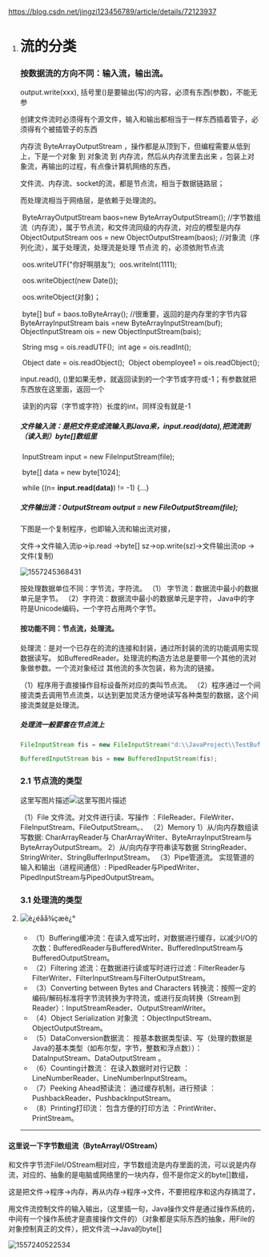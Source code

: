 https://blog.csdn.net/jingzi123456789/article/details/72123937

1. # 流的分类

    

    ### 按数据流的方向不同：输入流，输出流。

    output.write(xxx),   括号里()是要输出(写)的内容，必须有东西(参数)，不能无参

    ​              创建文件流时必须得有个源文件，输入和输出都相当于一样东西插着管子，必须得有个被插管子的东西

    

    内存流 ByteArrayOutputStream ，操作都是从顶到下，但编程需要从低到上，下是一个对象 到 对象流 到  内存流，然后从内存流里去出来 ，包装上对象流，再输出的过程，有点像计算机网络的东西，

     文件流、内存流、socket的流，都是节点流，相当于数据链路层；

    而处理流相当于网络层，是依赖于处理流的。

    ​                ByteArrayOutputStream baos=new ByteArrayOutputStream();
    ​		//字节数组流（内存流），属于节点流，和文件流同级的内存流，对应的模型是内存
    ​		ObjectOutputStream oos = new ObjectOutputStream(baos);
    ​		//对象流（序列化流），属于处理流，处理流是处理 节点流 的，必须依附节点流

    ​			oos.writeUTF("你好啊朋友");
    ​			oos.writeInt(1111);

    ​	    	    oos.writeObject(new Date());

    ​             	  oos.writeObject(对象)；

    ​		byte[] buf = baos.toByteArray();  //很重要，返回的是内存里的字节内容
    ​		ByteArrayInputStream bais =new ByteArrayInputStream(buf);
    ​		ObjectInputStream ois = new ObjectInputStream(bais);

    ​                  	String msg = ois.readUTF();
    ​	      	    int age = ois.readInt();

    ​                          Object date = ois.readObject();
    ​            	      Object obemployee1 = ois.readObject();

    

    

    

    

    input.read(),   ()里如果无参，就返回读到的一个字节或字符或-1；有参数就把东西放在这里面，返回一个

    ​                         读到的内容（字节或字符）长度的int，同样没有就是-1

    ##### 文件输入流：是把文件变成流输入到Java来，input.read(data),把流流到（读入到）byte[]数组里

    ​        InputStream input = new FileInputStream(file);

    ​        byte[] data = new byte[1024];

    ​	while ((n= **input.read(data)**) != -1) {...}

    ##### 文件输出流：OutputStream output = new FileOutputStream(file);

    

    下图是一个复制程序，也即输入流和输出流对接，

    文件->文件输入流ip->ip.read  ->byte[]  sz->op.write(sz)->文件输出流op ->文件(复制)

    ![1557245368431](C:\Users\DYY\AppData\Roaming\Typora\typora-user-images\1557245368431.png)

    按处理数据单位不同：字节流，字符流。
    （1） 字节流：数据流中最小的数据单元是字节。
    （2）字符流：数据流中最小的数据单元是字符， Java中的字符是Unicode编码，一个字符占用两个字节。

    #### 按功能不同：节点流，处理流。

     处理流：是对一个已存在的流的连接和封装，通过所封装的流的功能调用实现数据读写。
    如BufferedReader。处理流的构造方法总是要带一个其他的流对象做参数。一个流对象经过
    其他流的多次包装，称为流的链接。 

    （1）程序用于直接操作目标设备所对应的类叫节点流。
    （2）程序通过一个间接流类去调用节点流类，以达到更加灵活方便地读写各种类型的数据，这个间接流类就是处理流。

    ##### 处理流一般要套在节点流上

    ```java
    FileInputStream fis = new FileInputStream("d:\\JavaProject\\TestBufferStream1.java"); 
    
    BufferedInputStream bis = new BufferedInputStream(fis);
    ```

    

    

    ### 

    ### 2.1 节点流的类型

    这里写图片描述![这里写图片描述](https://img-blog.csdn.net/20170515115140908?watermark/2/text/aHR0cDovL2Jsb2cuY3Nkbi5uZXQvamluZ3ppMTIzNDU2Nzg5/font/5a6L5L2T/fontsize/400/fill/I0JBQkFCMA==/dissolve/70/gravity/SouthEast)

    （1）File 文件流。对文件进行读、写操作 ：FileReader、FileWriter、FileInputStream、FileOutputStream。、
    （2）Memory
    1）从/向内存数组读写数据: CharArrayReader与 CharArrayWriter、ByteArrayInputStream与ByteArrayOutputStream。
    2）从/向内存字符串读写数据 StringReader、StringWriter、StringBufferInputStream。
    （3）Pipe管道流。 实现管道的输入和输出（进程间通信）: PipedReader与PipedWriter、PipedInputStream与PipedOutputStream。

    ### 3.1 处理流的类型

2. ![è¿éåå¾çæè¿°](https://img-blog.csdn.net/20170515115247115?watermark/2/text/aHR0cDovL2Jsb2cuY3Nkbi5uZXQvamluZ3ppMTIzNDU2Nzg5/font/5a6L5L2T/fontsize/400/fill/I0JBQkFCMA==/dissolve/70/gravity/SouthEast)

    - （1）Buffering缓冲流：在读入或写出时，对数据进行缓存，以减少I/O的次数：BufferedReader与BufferedWriter、BufferedInputStream与BufferedOutputStream。 
    - （2）Filtering 滤流：在数据进行读或写时进行过滤：FilterReader与FilterWriter、FilterInputStream与FilterOutputStream。 
    - （3）Converting between Bytes and Characters 转换流：按照一定的编码/解码标准将字节流转换为字符流，或进行反向转换（Stream到Reader）：InputStreamReader、OutputStreamWriter。 
    - （4）Object Serialization 对象流 ：ObjectInputStream、ObjectOutputStream。 
    - （5）DataConversion数据流： 按基本数据类型读、写（处理的数据是Java的基本类型（如布尔型，字节，整数和浮点数））：DataInputStream、DataOutputStream 。 
    - （6）Counting计数流： 在读入数据时对行记数 ：LineNumberReader、LineNumberInputStream。 
    - （7）Peeking Ahead预读流： 通过缓存机制，进行预读 ：PushbackReader、PushbackInputStream。 
    - （8）Printing打印流： 包含方便的打印方法 ：PrintWriter、PrintStream。
    ---------------------
    

#### 这里说一下字节数组流（ByteArrayI/OStream）

和文件字节流FileI/OStream相对应，字节数组流是内存里面的流，可以说是内存流，对应的、抽象的是电脑或网络里的一块内存，但不是你定义的byte[]数组，

这是把文件->程序->内存，再从内存->程序->文件，不要把程序和这内存搞混了，

用文件流控制文件的输入输出，（这里插一句，Java操作文件是通过操作系统的，中间有一个操作系统才是直接操作文件的）（对象都是实际东西的抽象，用File的对象控制真正的文件），把文件流—>Java的byte[]

![1557240522534](C:\Users\DYY\AppData\Roaming\Typora\typora-user-images\1557240522534.png)


